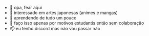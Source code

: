 - 👋 opa, fear aqui
- 👀 interessado em artes japonesas (animes e mangas)
- 🌱 aprendendo de tudo um pouco
- 💞️ faço isso apenas por motivos estudantis então sem colaboração
- 📫 eu tenho discord mas não vou passar não

<!---
MrFear666/MrFear666 is a ✨ special ✨ repository because its `README.md` (this file) appears on your GitHub profile.
You can click the Preview link to take a look at your changes.
--->
